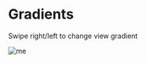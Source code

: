 # Gradients
Swipe right/left to change view gradient

![me](https://github.com/NomadicWarrior/Gradients/blob/master/gradients.gif)

